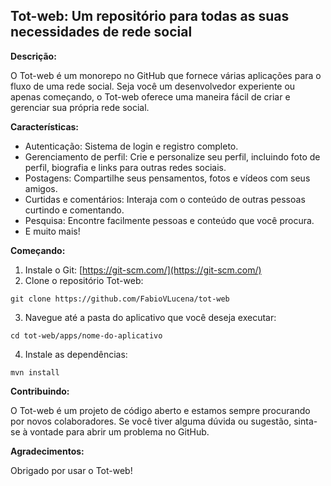 ## Tot-web: Um repositório para todas as suas necessidades de rede social

**Descrição:**

O Tot-web é um monorepo no GitHub que fornece várias aplicações para o fluxo de uma rede social. Seja você um desenvolvedor experiente ou apenas começando, o Tot-web oferece uma maneira fácil de criar e gerenciar sua própria rede social.

**Características:**

* Autenticação: Sistema de login e registro completo.
* Gerenciamento de perfil: Crie e personalize seu perfil, incluindo foto de perfil, biografia e links para outras redes sociais.
* Postagens: Compartilhe seus pensamentos, fotos e vídeos com seus amigos.
* Curtidas e comentários: Interaja com o conteúdo de outras pessoas curtindo e comentando.
* Pesquisa: Encontre facilmente pessoas e conteúdo que você procura.
* E muito mais!

**Começando:**

1. Instale o Git: [https://git-scm.com/](https://git-scm.com/)
2. Clone o repositório Tot-web:

```
git clone https://github.com/FabioVLucena/tot-web
```

3. Navegue até a pasta do aplicativo que você deseja executar:

```
cd tot-web/apps/nome-do-aplicativo
```

4. Instale as dependências:

```
mvn install
```

**Contribuindo:**

O Tot-web é um projeto de código aberto e estamos sempre procurando por novos colaboradores. Se você tiver alguma dúvida ou sugestão, sinta-se à vontade para abrir um problema no GitHub.

**Agradecimentos:**

Obrigado por usar o Tot-web!
